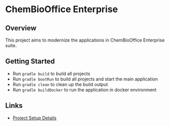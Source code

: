 # ChemBioOffice Enterprise

## Overview
This project aims to modernize the applications in ChemBioOffice Enterprise suite.

## Getting Started
  * Run `gradle build` to build all projects
  * Run `gradle bootRun` to build all projects and start the main application
  * Run `gradle clean` to clean up the build output
  * Run `gradle buildDocker` to run the application in docker environment

## Links
  * [Project Setup Details](docs/project-setup.md)